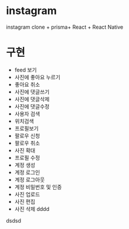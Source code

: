 # instagram

instagram clone + prisma+ React + React Native

# 구현

- feed 보기
- 사진에 좋아요 누르기
- 좋아요 취소
- 사진에 댓글쓰기
- 사진에 댓글삭제
- 사진에 댓글수정
- 사용자 검색
- 위치검색
- 프로필보기
- 팔로우 신청
- 팔로우 취소
- 사진 확대
- 프로필 수정
- 계정 생성
- 계정 로그인
- 계정 로그아웃
- 계정 비밀번호 및 인증
- 사진 업로드
- 사진 편집
- 사진 삭제
  dddd

dsdsd

